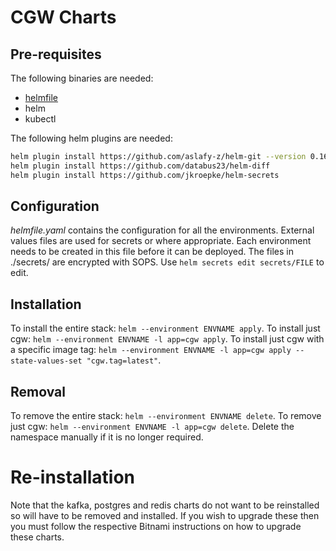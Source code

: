 # CGW Charts

## Pre-requisites

The following binaries are needed:
- [helmfile](https://github.com/helmfile/helmfile/releases/download/v0.165.0/helmfile_0.165.0_linux_amd64.tar.gz)
- helm
- kubectl

The following helm plugins are needed:
```bash
helm plugin install https://github.com/aslafy-z/helm-git --version 0.16.0
helm plugin install https://github.com/databus23/helm-diff
helm plugin install https://github.com/jkroepke/helm-secrets
```

## Configuration

_helmfile.yaml_ contains the configuration for all the environments. External values files are used for secrets or where appropriate. Each environment needs to be created in this file before it can be deployed.  The files in ./secrets/ are encrypted with SOPS. Use `helm secrets edit secrets/FILE` to edit.

## Installation

To install the entire stack: `helm --environment ENVNAME apply`.
To install just cgw: `helm --environment ENVNAME -l app=cgw apply`.
To install just cgw with a specific image tag: `helm --environment ENVNAME -l app=cgw apply --state-values-set "cgw.tag=latest"`.

## Removal

To remove the entire stack: `helm --environment ENVNAME delete`.
To remove just cgw: `helm --environment ENVNAME -l app=cgw delete`.
Delete the namespace manually if it is no longer required.

# Re-installation

Note that the kafka, postgres and redis charts do not want to be reinstalled so will have to be removed and installed. If you wish to upgrade these then you must follow the respective Bitnami instructions on how to upgrade these charts.
